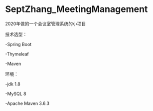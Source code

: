 # SeptZhang_MeetingManagement
2020年做的一个会议室管理系统的小项目

技术选型：

-Spring Boot

-Thymeleaf

-Maven

环境：

-jdk 1.8

-MySQL 8

-Apache Maven 3.6.3
